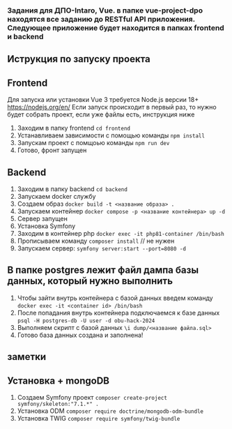 ### Задания для ДПО-Intaro, Vue. в папке vue-project-dpo находятся все заданию до RESTful API приложения. Следующее приложение будет находится в папках frontend и backend

## Иструкция по запуску проекта

## Frontend

Для запуска или установки Vue 3 требуется Node.js версии 18+ https://nodejs.org/en/
Если запуск происходит в первый раз, то нужно будет собрать проект, если уже файлы есть, инструкция ниже

1. Заходим в папку frontend `cd frontend`
2. Устанавливаем зависимости с помощью команды `npm install`
3. Запускам проект с помщоью команды `npm run dev`
4. Готово, фронт запущен

## Backend

1. Заходим в папку backend `cd backend`
2. Запускаем docker службу
3. Создаем образ `docker build -t <название образа> .`
4. Запускаем контейнер `docker compose -p <название контейнера> up -d`
5. Сервер запущен
6. Установка Symfony
7. Заходим в контейнер php `docker exec -it php81-container /bin/bash`
8. Прописываем команду `composer install` // не нужен
9. Запускаем сервер: `symfony server:start --port=8080 -d`

## В папке postgres лежит файл дампа базы данных, который нужно выполнить

1. Чтобы зайти внутрь контейнера с базой данных введем команду `docker exec -it <container id> /bin/bash`
2. После попадания внутрь контейнера подключаемся к базе данных `psql -H postgres-db -U user -d obu-hack-2024`
3. Выполняем скрипт с базой данных `\i dump/<название файла.sql>`
4. Готово база данных создана и заполнена!

## заметки

## Установка + mongoDB

1. Создаем Symfony проект `composer create-project symfony/skeleton:"7.1.*" .`
2. Установка ODM `composer require doctrine/mongodb-odm-bundle`
3. Установка TWIG `composer require symfony/twig-bundle`
